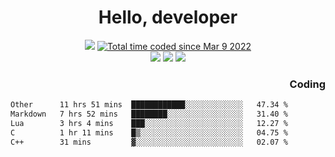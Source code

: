 # <div align='center' >Hello, developer</div>

<div align='center'>
  <a ><img src="https://img.shields.io/badge/dynamic/json?url=https%3A%2F%2Fapi.swo.moe%2Fstats%2Fgithub%2FFree-Aaron-Li&query=count&color=181717&label=GitHub&labelColor=282c34&logo=github&suffix=+follows&cacheSeconds=3600"></a>
  <a href="https://wakatime.com/@fe40087f-8eae-48dc-9950-ad0633db1591"><img src="https://wakatime.com/badge/user/fe40087f-8eae-48dc-9950-ad0633db1591.svg" alt="Total time coded since Mar 9 2022" /></a>
</div>
<div align='center'>
  <a><img src="https://img.shields.io/badge/Rookie-blue?style=plastic&logo=c&logoColor=blue&labelColor=F5B7DB"></a>
  <a><img src="https://img.shields.io/badge/Rookie-blue?style=plastic&logo=c%2B%2B&logoColor=blue&labelColor=F5B7DB"></a> 
  <a><img src="https://img.shields.io/badge/Rookie-blue?style=plastic&logo=python&logoColor=blue&labelColor=F5B7DB"></a> 
</div>

<div align='right'>
  <h3>Coding</h3>
</div>

<!--START_SECTION:waka-->

```txt
Other      11 hrs 51 mins  ████████████░░░░░░░░░░░░░   47.34 %
Markdown   7 hrs 52 mins   ████████░░░░░░░░░░░░░░░░░   31.40 %
Lua        3 hrs 4 mins    ███░░░░░░░░░░░░░░░░░░░░░░   12.27 %
C          1 hr 11 mins    █▒░░░░░░░░░░░░░░░░░░░░░░░   04.75 %
C++        31 mins         ▓░░░░░░░░░░░░░░░░░░░░░░░░   02.07 %
```

<!--END_SECTION:waka-->




